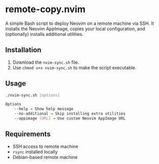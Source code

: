 # remote-copy.nvim

A simple Bash script to deploy Neovim on a remote machine via SSH.
It installs the Neovim AppImage, copies your local configuration, and (optionally) installs additional utilities.

## Installation

1. Download the `nvim-sync.sh` file.
2. Use `chmod u+x nvim-sync.sh` to make the script executable.

## Usage

```bash
./nvim-sync.sh [options]

Options
    --help → Show help message
    --no-additional → Skip installing extra utilities
    --appimage [URL] → Use custom Neovim AppImage URL
```

## Requirements

- SSH access to remote machine
- `rsync` installed locally
- Debian-based remote machine
